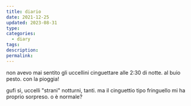 ```yaml
---
title: diario
date: 2021-12-25
updated: 2023-08-31
type: 
categories:
  - diary
tags: 
description: 
permalink: 
---
```

non avevo mai sentito gli uccellini cinguettare alle 2:30 di notte. al buio pesto. con la pioggia!

gufi sì, uccelli "strani" notturni, tanti. ma il cinguettio tipo fringuello mi ha proprio sorpreso. o è normale?